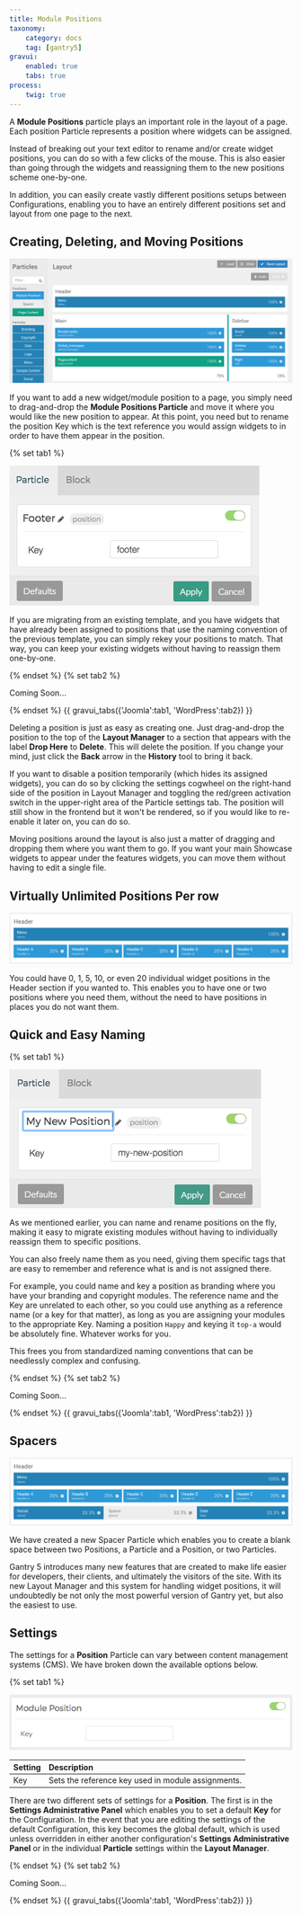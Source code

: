 ```yaml
---
title: Module Positions
taxonomy:
    category: docs
    tag: [gantry5]
gravui:
    enabled: true
    tabs: true
process:
    twig: true
---
```


A **Module Positions** particle plays an important role in the layout of a page. Each position Particle represents a position where widgets can be assigned.

Instead of breaking out your text editor to rename and/or create widget positions, you can do so with a few clicks of the mouse. This is also easier than going through the widgets and reassigning them to the new positions scheme one-by-one.

In addition, you can easily create vastly different positions setups between Configurations, enabling you to have an entirely different positions set and layout from one page to the next.

Creating, Deleting, and Moving Positions
-----

![Positions](positions_6.png)

If you want to add a new widget/module position to a page, you simply need to drag-and-drop the **Module Positions Particle** and move it where you would like the new position to appear. At this point, you need but to rename the position Key which is the text reference you would assign widgets to in order to have them appear in the position.

{% set tab1 %}

![Positions](positions_1.png)

If you are migrating from an existing template, and you have widgets that have already been assigned to positions that use the naming convention of the previous template, you can simply rekey your positions to match. That way, you can keep your existing widgets without having to reassign them one-by-one.

{% endset %}
{% set tab2 %}

Coming Soon...

{% endset %}
{{ gravui_tabs({'Joomla':tab1, 'WordPress':tab2}) }}

Deleting a position is just as easy as creating one. Just drag-and-drop the position to the top of the **Layout Manager** to a section that appears with the label **Drop Here** to **Delete**. This will delete the position. If you change your mind, just click the **Back** arrow in the **History** tool to bring it back.

If you want to disable a position temporarily (which hides its assigned widgets), you can do so by clicking the settings cogwheel on the right-hand side of the position in Layout Manager and toggling the red/green activation switch in the upper-right area of the Particle settings tab. The position will still show in the frontend but it won't be rendered, so if you would like to re-enable it later on, you can do so.

Moving positions around the layout is also just a matter of dragging and dropping them where you want them to go. If you want your main Showcase widgets to appear under the features widgets, you can move them without having to edit a single file.

Virtually Unlimited Positions Per row
-----

![Positions](positions_4.png)

You could have 0, 1, 5, 10, or even 20 individual widget positions in the Header section if you wanted to. This enables you to have one or two positions where you need them, without the need to have positions in places you do not want them.

Quick and Easy Naming
-----

{% set tab1 %}

![Positions](positions_2.png)

As we mentioned earlier, you can name and rename positions on the fly, making it easy to migrate existing modules without having to individually reassign them to specific positions.

You can also freely name them as you need, giving them specific tags that are easy to remember and reference what is and is not assigned there.

For example, you could name and key a position as branding where you have your branding and copyright modules. The reference name and the Key are unrelated to each other, so you could use anything as a reference name (or a key for that matter), as long as you are assigning your modules to the appropriate Key. Naming a position `Happy` and keying it `top-a` would be absolutely fine. Whatever works for you.

This frees you from standardized naming conventions that can be needlessly complex and confusing.

{% endset %}
{% set tab2 %}

Coming Soon...

{% endset %}
{{ gravui_tabs({'Joomla':tab1, 'WordPress':tab2}) }}

Spacers
-----

![Spacers](positions_5.png)

We have created a new Spacer Particle which enables you to create a blank space between two Positions, a Particle and a Position, or two Particles.

Gantry 5 introduces many new features that are created to make life easier for developers, their clients, and ultimately the visitors of the site. With its new Layout Manager and this system for handling widget positions, it will undoubtedly be not only the most powerful version of Gantry yet, but also the easiest to use.

Settings
-----

The settings for a **Position** Particle can vary between content management systems (CMS). We have broken down the available options below.

{% set tab1 %}

![Settings](positions_settings_j.png)

| Setting | Description                                        |
| :------ | :----------------------------------                |
| Key     | Sets the reference key used in module assignments. |

There are two different sets of settings for a **Position**. The first is in the **Settings Administrative Panel** which enables you to set a default **Key** for the Configuration. In the event that you are editing the settings of the default Configuration, this key becomes the global default, which is used unless overridden in either another configuration's **Settings Administrative Panel** or in the individual **Particle** settings within the **Layout Manager**.

{% endset %}
{% set tab2 %}

Coming Soon...

{% endset %}
{{ gravui_tabs({'Joomla':tab1, 'WordPress':tab2}) }}

